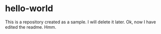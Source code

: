 # hello-world
This is a repository created as a sample. I will delete it later.
Ok, now I have edited the readme. Hmm.
